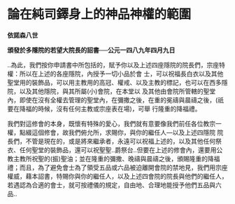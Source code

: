 # 論在純司鐸身上的神品神權的範圍


**依諾森八世**

**頒發於多隱院的若望大院長的詔書──公元一四八九年四月九日**





‥為此，我們按你申請書中所包括的，賦予你以及上述四座隱院的院長們，宗座特權：所以在上述的各座隱院，內授予一切小品於會
士，可以祝福長白衣以及其他聖堂用的裝飾品，可以用主教用的高冠、權戒、以及主教的標記，也可以在西多隱院，以及其他隱院，與其所屬(小)會院，在本堂以
及其他由會院所管轄的聖堂內，即使在沒有全權去管理的聖堂內，在彌撒之後，在重的冕禱與晨禱之後，(祇要在降福的時候，沒有任何主教或宗座表在場)，可舉
行隆重的降福禮。

我們對這修會的本身，既懷有特殊的愛心，我們就有意要像我們前任各位教宗一權，點綴這個修會，故我們俯允所，求賜你，與你的繼任人—以及上述四隱院
院長們，不管是現在的，或是將來繼承者，永遠可以祝福上述的，以及其他任何祭衣、任何聖堂的裝飾品，還可以祝聖聖‥爵祭台‥但要在上述的修會內，還要用公
教主教所祝聖的(振)聖油；並在隆重的彌撒、晚禱與晨禱之後，頒賜隆重的降福禮；而且，為了避免會士為了領受五品或六品被迫離開會院的禁地見，我們用宗座
權威，藉本詔書，特賜你與你的繼任人，以及上述四會院的院長與他們的繼任人，若遇認為合適的會士，就可按禮儀的規定，自由地、合理地能授予他們五品與六
品‥

